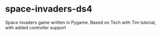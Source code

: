 # space-invaders-ds4
Space invaders game written in Pygame. Based on Tech with Tim tutorial, with added controller support
